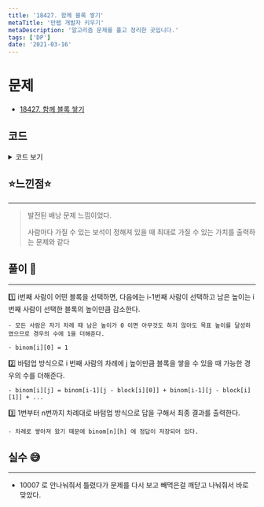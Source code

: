 ```yaml
---
title: '18427. 함께 블록 쌓기'
metaTitle: '만렙 개발자 키우기'
metaDescription: '알고리즘 문제를 풀고 정리한 곳입니다.'
tags: ['DP']
date: '2021-03-16'
---
```


# 문제

- [18427. 함께 블록 쌓기](https://www.acmicpc.net/problem/18427)

## 코드

<details><summary> 코드 보기 </summary>

```java
import java.io.BufferedReader;
import java.io.IOException;
import java.io.InputStreamReader;
import java.util.Arrays;
import java.util.StringTokenizer;

public class Q18427 {
    static int n, m, h, binom[][]= new int[51][1001], blocks[][] = new int[51][11];
    public static void main(String[] args) throws IOException {
        init();
        solution();
    }

    private static void solution() {
        for (int i = 0; i <= n; i++) // 각 학생마다 목표 높이를 달성한 경우 -
            binom[i][0] = 1;

        for (int i = 1; i <= n; i++) {
            for (int j = 1; j <= h; j++) {
                binom[i][j] += binom[i-1][j]; // 현재 학생이 블로글 안쌓는 경우
                binom[i][j] %= 10007;
                for (int k = 0; k < m; k++) { // 현재 학생이 가진 블록들을 한번씩 쌓아보는 경우
                    int blockCnt = blocks[i][k];
                    if(j - blockCnt < 0) // 필요한 높이보다 더 높은 블록을 쌓는 것은 불가능
                        continue;
                    binom[i][j] += (binom[i-1][j - blockCnt]);
                    binom[i][j] %= 10007;
                }
            }
        }
        System.out.println(binom[n][h]);
    }

    private static void init() throws IOException {
        BufferedReader br = new BufferedReader(new InputStreamReader(System.in));
        StringTokenizer st = new StringTokenizer(br.readLine());
        n = stoi(st.nextToken());
        m = stoi(st.nextToken());
        h = stoi(st.nextToken());
        for (int i = 0; i <= 50; i++)
            Arrays.fill(blocks[i], 987654321);

        for (int i = 1; i <= n; i++) {
            st = new StringTokenizer(br.readLine());
            int idx = 0;
            while(st.hasMoreTokens()){
                blocks[i][idx++] = stoi(st.nextToken());
            }
        }
    }

    private static int stoi(String str) {
        return Integer.parseInt(str);
    }
}
```

</details>

## ⭐️느낀점⭐️

<hr/>

> 발전된 배낭 문제 느낌이었다.
>
> 사람마다 가질 수 있는 보석이 정해져 있을 때 최대로 가질 수 있는 가치를 출력하는 문제와 같다

## 풀이 📣

<hr/>

1️⃣ i번째 사람이 어떤 블록을 선택하면, 다음에는 i-1번째 사람이 선택하고 남은 높이는 i번째 사람이 선택한 블록의 높이만큼 감소한다.

    - 모든 사람은 자기 차례 때 남은 높이가 0 이면 아무것도 하지 않아도 목표 높이를 달성하였으므로 경우의 수에 1을 더해준다.

    - binom[i][0] = 1

2️⃣ 바텀업 방식으로 i 번째 사람의 차례에 j 높이만큼 블록을 쌓을 수 있을 때 가능한 경우의 수를 더해준다.

    - binom[i][j] = binom[i-1][j - block[i][0]] + binom[i-1][j - block[i][1]] + ...

3️⃣ 1번부터 n번까지 차례대로 바텀업 방식으로 답을 구해서 최종 결과를 출력한다.

    - 차례로 쌓아져 왔기 때문에 binom[n][h] 에 정답이 저장되어 있다.

## 실수 😅

<hr/>

- 10007 로 안나눠줘서 틀렸다가 문제를 다시 보고 빼먹은걸 깨닫고 나눠줘서 바로 맞았다.
